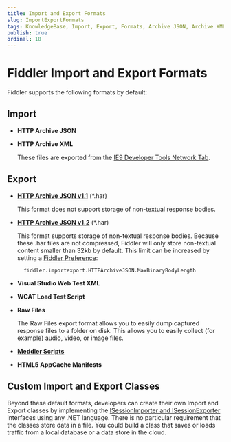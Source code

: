```yaml
---
title: Import and Export Formats
slug: ImportExportFormats
tags: KnowledgeBase, Import, Export, Formats, Archive JSON, Archive XML, Visual Studio Web Test, Raw Files, Meddler, AppCache Manifest
publish: true
ordinal: 18
---
```


Fiddler Import and Export Formats
=================================

Fiddler supports the following formats by default:

Import
------

+ **HTTP Archive JSON**

+ **HTTP Archive XML**
  
   These files are exported from the [IE9 Developer Tools Network Tab][1].

Export
------

+ **[HTTP Archive JSON v1.1][2]** (*.har)

   This format does not support storage of non-textual response bodies.

+ **[HTTP Archive JSON v1.2][3]** (*.har)

   This format supports storage of non-textual response bodies. Because these .har files are not compressed, Fiddler will only store non-textual content smaller than 32kb by default. This limit can be increased by setting a [Fiddler Preference][5]: 
   
        fiddler.importexport.HTTPArchiveJSON.MaxBinaryBodyLength

+ **Visual Studio Web Test XML**

+ **WCAT Load Test Script**

+ **Raw Files**

   The Raw Files export format allows you to easily dump captured response files to a folder on disk. This allows you to easily collect (for example) audio, video, or image files.

+ **[Meddler Scripts][4]**

+ **HTML5 AppCache Manifests**

Custom Import and Export Classes
--------------------------------

Beyond these default formats, developers can create their own Import and Export classes by implementing the [ISessionImporter and ISessionExporter][6] interfaces using any .NET language. There is no particular requirement that the classes store data in a file. You could build a class that saves or loads traffic from a local database or a data store in the cloud.

[1]: http://blogs.msdn.com/b/ie/archive/2010/04/22/ie9-developer-tools-network-tab.aspx
[2]: http://groups.google.com/group/http-archive-specification/web/har-1-1-spec
[3]: http://groups.google.com/group/http-archive-specification/web/har-1-2-spec
[4]: http://www.fiddler2.com/meddler/
[5]: ./FiddlerScript/FiddlerPrefs
[6]: ../Extend-Fiddler/ImporterExporterInterfaces
